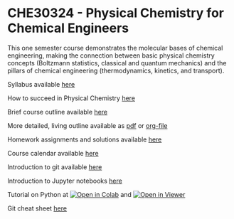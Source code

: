 # CHE30324 - Physical Chemistry for Chemical Engineers

This one semester course demonstrates the molecular bases of chemical engineering, making the connection between basic physical chemistry concepts (Boltzmann statistics, classical and quantum mechanics) and the pillars of chemical engineering (thermodynamics, kinetics, and transport). 

Syllabus available [here](./syllabus.org)

How to succeed in Physical Chemistry [here](./how_to_succeed.org)

Brief course outline available [here](./lectures.org)

More detailed, living outline available as [pdf](./Outline/CHE30324-outline.pdf) or [org-file](./Outline/CHE30324-outline.org)

Homework assignments and solutions available [here](./homework.org)

Course calendar available [here](https://calendar.google.com/calendar/b/1?cid=NWJwN2pmMjI5bTdoYmFvM2R0cXM2NjYzOThAZ3JvdXAuY2FsZW5kYXIuZ29vZ2xlLmNvbQ)

Introduction to git available [here](http://rogerdudler.github.io/git-guide/)

Introduction to Jupyter notebooks [here](https://jupyter.org)

Tutorial on Python at [![Open in Colab](https://colab.research.google.com/assets/colab-badge.svg)](https://colab.research.google.com/github/wmfschneider/CHE30324/blob/master/Resources/Python_Tutorial.ipynb) and [![Open in Viewer](./Resources/nbviewer.svg)](https://nbviewer.jupyter.org/github/wmfschneider/CHE30324/blob/master/Resources/Python_Tutorial.ipynb)

Git cheat sheet [here](https://services.github.com/on-demand/downloads/github-git-cheat-sheet.pdf)

